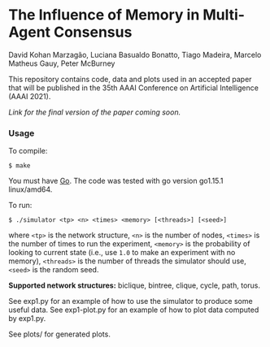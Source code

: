 The Influence of Memory in Multi-Agent Consensus
==

David Kohan Marzagão, Luciana Basualdo Bonatto, Tiago Madeira, Marcelo Matheus
Gauy, Peter McBurney

This repository contains code, data and plots used in an accepted paper that
will be published in the 35th AAAI Conference on Artificial Intelligence (AAAI
2021).

_Link for the final version of the paper coming soon._

### Usage

To compile:

```
$ make
```

You must have [Go](https://golang.org/). The code was tested with go version
go1.15.1 linux/amd64.

To run:

```
$ ./simulator <tp> <n> <times> <memory> [<threads>] [<seed>]
```

where `<tp>` is the network structure, `<n>` is the number of nodes, `<times>`
is the number of times to run the experiment, `<memory>` is the probability of
looking to current state (i.e., use `1.0` to make an experiment with no
memory), `<threads>` is the number of threads the simulator should use,
`<seed>` is the random seed.

**Supported network structures:**
biclique, bintree, clique, cycle, path, torus.

See exp1.py for an example of how to use the simulator to produce some useful
data. See exp1-plot.py for an example of how to plot data computed by exp1.py.

See plots/ for generated plots.
